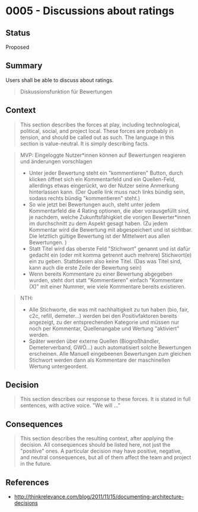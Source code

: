 # 0005 - Discussions about ratings

## Status
[status]: #status

Proposed

## Summary
[summary]: #summary

Users shall be able to discuss about ratings.

> Diskussionsfunktion für Bewertungen

## Context
[context]: #context

> This section describes the forces at play, including technological, political, social, and project local. These forces are probably in tension, and should be called out as such. The language in this section is value-neutral. It is simply describing facts.

> MVP: Eingeloggte Nutzer*innen können auf Bewertungen
reagieren und änderungen vorschlagen
> - Unter jeder Bewertung steht ein "kommentieren" Button, durch
klicken öffnet sich ein Kommentarfeld und ein Quellen-Feld,
allerdings etwas eingerückt, wo der Nutzer seine Anmerkung
hinterlassen kann. (Der Quelle link muss nach links bündig sein,
sodass rechts bündig "kommentieren" steht.)
> - So wie jetzt bei Bewertungen auch, steht unter jedem
Kommentarfeld die 4 Rating optionen, die aber vorausgefüllt
sind, je nachdem, welche Zukunftsfähigkiet die vorigen
Bewerter*innen im durchschnitt zu dem Aspekt gesagt haben.
(Zu jedem Kommentar wird die Bewertung mit abgespeichert
und ist sichtbar. Die letztlich gültige Bewertung ist der Mittelwert
aus allen Bewertungen. )
> - Statt Titel wird das oberste Feld "Stichwort" genannt und ist
dafür gedacht ein (oder mit komma getrennt auch mehrere)
Stichwort(e) ein zu geben. Stattdessen also keine Titel. (Das
was Titel sind, kann auch die erste Zeile der Bewertung sein)
> - Wenn bereits Kommentare zu einer Bewertung abgegeben
wurden, steht dort statt "Kommentieren" einfach "Kommentare
(X)" mit einer Nummer, wie viele Kommentare bereits existieren.

> NTH:
> - Alle Stichworte, die was mit nachhaltigkeit zu tun haben (bio,
fair, c2c, refill, demeter...) werden bei den Positivfaktoren
bereits angezeigt, zu der entsprechenden Kategorie und
müssen nur noch per Kommentar, Quellenangabe und Wertung
"aktiviert" werden.
> - Später werden über externe Quellen (Biogroßhändler,
Demeterverband, GWÖ...) auch automatisiert solche
Bewertungen erscheinen. Alle Manuell eingebeenen
Bewertungen zum gleichen Stichwort werden dann als
Kommentare der maschinellen Wertung untergeordent.

## Decision
[decision]: #decision

> This section describes our response to these forces. It is stated in full sentences, with active voice. "We will ..."

## Consequences
[consequences]: #consequences

> This section describes the resulting context, after applying the decision. All consequences should be listed here, not just the "positive" ones. A particular decision may have positive, negative, and neutral consequences, but all of them affect the team and project in the future.

## References
[references]: #references

- http://thinkrelevance.com/blog/2011/11/15/documenting-architecture-decisions
